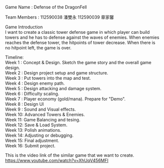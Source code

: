 Game Name : 
Defense of the DragonFell

Team Members : 
112590038 潘雙永
112590039 章家馨
               
Game Introduction\
    I want to create a classic tower defense game in which
    player can build towers and he has to defense against the
    waves of enemies. When enemies reaches the defense tower,
    the hitpoints of tower decrease. When there is no hitpoint
    left, the game is over.
    
Timeline:\
Week 1 : Concept & Design. Sketch the game story and the overall game design.\
Week 2 : Design project setup and game structure.\
Week 3 : Put towers into the map and test.\
Week 4 : Design enemy path.\
Week 5 : Design attacking and damage system.\
Week 6 : Difficulty scaling.\
Week 7 : Player economy (gold/mana). Prepare for "Demo".\
Week 8 : Design UI\
Week 9 : Sound and Visual effects.\
Week 10: Advanced Towers & Enemies.\
Week 11: Game Balancing and tesing.\
Week 12: Save & Load System.\
Week 13: Polish animations.\
Week 14: Adjusting or debugging.\
Week 15: Final adjustment.\
Week 16: Submit project.


This is the video link of the similar game that we want to create.
https://www.youtube.com/watch?v=XhUqV456MFI
    
    
